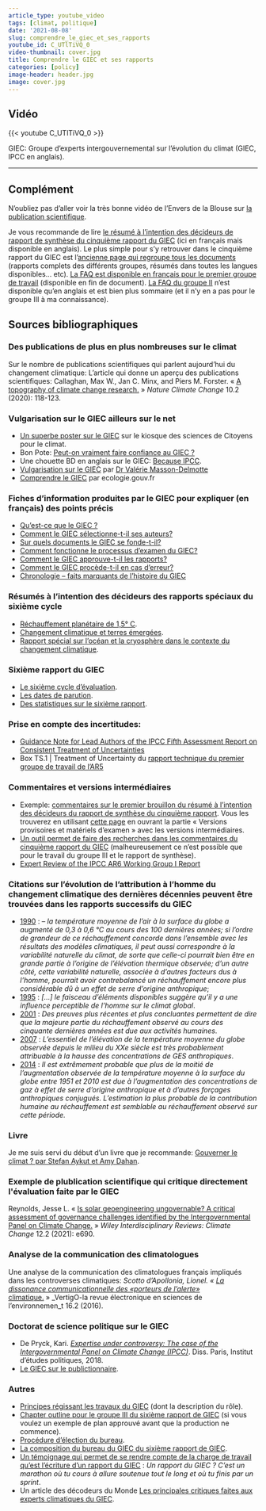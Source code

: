 ```yaml
---
article_type: youtube_video
tags: [climat, politique]
date: '2021-08-08'
slug: comprendre_le_giec_et_ses_rapports
youtube_id: C_UTlTiVQ_0
video-thumbnail: cover.jpg
title: Comprendre le GIEC et ses rapports
categories: [policy]
image-header: header.jpg
image: cover.jpg
---
```


## Vidéo

{{< youtube C_UTlTiVQ_0 >}}

GIEC: Groupe d’experts intergouvernemental sur l’évolution du climat
(GIEC, IPCC en anglais).


<hr>

## Complément

N’oubliez pas d’aller voir la très bonne vidéo de l’Envers de la Blouse sur [la publication scientifique](https://www.youtube.com/watch?v=LDgd2ShMh80).

Je vous recommande de lire [le résumé à l’intention des décideurs de rapport de synthèse du cinquième rapport du GIEC](https://archive.ipcc.ch/pdf/assessment-report/ar5/syr/AR5_SYR_FINAL_SPM_fr.pdf) (ici en français mais disponible en anglais). Le plus simple pour s’y retrouver dans le cinquième rapport du GIEC est l’[ancienne page qui regroupe tous les documents](https://archive.ipcc.ch/report/ar5/wg1/index_fr.shtml) (rapports complets des différents groupes, résumés dans toutes les langues disponibles… etc). [La FAQ est disponible en français pour le premier groupe de travail](https://archive.ipcc.ch/pdf/assessment-report/ar5/wg1/WG1AR5_SummaryVolume_FINAL_FRENCH.pdf) (disponible en fin de document). [La FAQ du groupe II](https://archive.ipcc.ch/report/ar5/wg2/docs/WGIIAR5-FAQs_FINAL.pdf) n’est disponible qu’en anglais et est bien plus sommaire (et il n’y en a pas pour le groupe III à ma connaissance).

## Sources bibliographiques

### Des publications de plus en plus nombreuses sur le climat

Sur le nombre de publications scientifiques qui parlent aujourd’hui du changement climatique:
L’article qui donne un aperçu des publications scientifiques: Callaghan, Max W., Jan C. Minx, and Piers M. Forster. « [A topography of climate change research.](https://www.nature.com/articles/s41558-019-0684-5?proof=t) » _Nature Climate Change_ 10.2 (2020): 118-123.

### Vulgarisation sur le GIEC ailleurs sur le net

- [Un superbe poster sur le GIEC](https://drive.google.com/file/d/17f6eevkRGLvE8lzD9efhvgOEuwu_TkKa/view) sur le kiosque des sciences de Citoyens pour le climat.  
- Bon Pote: [Peut-on vraiment faire confiance au GIEC ?](https://bonpote.com/climat-peut-on-vraiment-faire-confiance-au-giec/)  
- Une chouette BD en anglais sur le GIEC: [Because IPCC](https://becauseipcc.thesuccession.ca/page/2/).  
- [Vulgarisation sur le GIEC](https://mobile.twitter.com/valmasdel/status/1159525815002030080) par [Dr Valérie Masson-Delmotte](https://mobile.twitter.com/valmasdel)  
- [Comprendre le GIEC](https://www.ecologie.gouv.fr/comprendre-giec) par ecologie.gouv.fr

### Fiches d’information produites par le GIEC pour expliquer (en français) des points précis

- [Qu’est-ce que le GIEC ?](https://www.ipcc.ch/site/assets/uploads/2018/04/FS_what_ipcc_fr.pdf)  
- [Comment le GIEC sélectionne-t-il ses auteurs?](https://www.ipcc.ch/site/assets/uploads/2018/04/FS_select_authors_fr.pdf)  
- [Sur quels documents le GIEC se fonde-t-il?](https://www.ipcc.ch/site/assets/uploads/2018/04/FS_ipcc_assess_fr.pdf)  
- [Comment fonctionne le processus d’examen du GIEC?](https://www.ipcc.ch/site/assets/uploads/2018/04/FS_review_process_fr.pdf)  
- [Comment le GIEC approuve-t-il les rapports?](https://www.ipcc.ch/site/assets/uploads/2018/04/FS_ipcc_approve_fr.pdf)  
- [Comment le GIEC procède-t-il en cas d’erreur?](https://www.ipcc.ch/site/assets/uploads/2018/04/FS_ipcc_deals_errors_fr.pdf)  
- [Chronologie – faits marquants de l’histoire du GIEC](https://www.ipcc.ch/site/assets/uploads/2018/04/FS_timeline_fr.pdf)

### Résumés à l’intention des décideurs des rapports spéciaux du sixième cycle

- [Réchauffement planétaire de 1,5° C](https://www.ipcc.ch/site/assets/uploads/sites/2/2019/09/IPCC-Special-Report-1.5-SPM_fr.pdf).  
- [Changement climatique et terres émergées](https://www.ipcc.ch/site/assets/uploads/sites/4/2020/06/SRCCL_SPM_fr.pdf).  
- [Rapport spécial sur l’océan et la cryosphère dans le contexte du changement climatique](https://www.ipcc.ch/site/assets/uploads/sites/3/2020/07/SROCC_SPM_fr.pdf).

### Sixième rapport du GIEC

- [Le sixième cycle d’évaluation](https://www.ipcc.ch/site/assets/uploads/2020/05/2020-AC6_fr.pdf).
- [Les dates de parution](https://www.ipcc.ch/2021/05/28/press-release-ar6-wgii-wgiii-syr-approval-sessions/).
- [Des statistiques sur le sixième rapport](https://www.ipcc.ch/site/assets/uploads/2021/06/Fact_sheet_AR6.pdf).

### Prise en compte des incertitudes:  

- [Guidance Note for Lead Authors of the IPCC Fifth Assessment Report on Consistent Treatment of Uncertainties](https://www.ipcc.ch/site/assets/uploads/2017/08/AR5_Uncertainty_Guidance_Note.pdf) 
- Box TS.1 | Treatment of Uncertainty du [rapport technique du premier groupe de travail de l’AR5](https://archive.ipcc.ch/pdf/assessment-report/ar5/wg1/WG1AR5_TS_FINAL.pdf)

### Commentaires et versions intermédiaires

- Exemple: [commentaires sur le premier brouillon du résumé à l’intention des décideurs du rapport de synthèse du cinquième rapport](https://archive.ipcc.ch/pdf/assessment-report/ar5/syr/drafts/Comments_SPM_AR5_SYR.pdf). Vous les trouverez en utilisant [cette page](https://archive.ipcc.ch/report/ar5/wg1/index_fr.shtml) en ouvrant la partie « Versions provisoires et matériels d’examen » avec les versions intermédiaires.
- [Un outil permet de faire des recherches dans les commentaires du cinquième rapport du GIEC](https://archive.ipcc.ch/report/ar5/utilities/comments.php) (malheureusement ce n’est possible que pour le travail du groupe III et le rapport de synthèse).  
- [Expert Review of the IPCC AR6 Working Group I Report](https://www.ipcc.ch/site/assets/uploads/2019/04/AR6_WGI_FOD_Expert_Review_GuidanceNote.pdf)

### Citations sur l’évolution de l’attribution à l’homme du changement climatique des dernières décennies peuvent être trouvées dans les rapports successifs du GIEC

- [1990](https://www.ipcc.ch/site/assets/uploads/2018/05/ipcc_90_92_assessments_far_full_report_fr.pdf) : _– la température moyenne de l’air à la surface du globe a augmenté de 0,3 à 0,6 °C au cours des 100 dernières années; si l’ordre de grandeur de ce réchauffement concorde dans l’ensemble avec les résultats des modèles climatiques, il peut aussi correspondre à la variabilité naturelle du climat, de sorte que celle-ci pourrait bien être en grande partie à l’origine de l’élévation thermique observée; d’un autre côté, cette variabilité naturelle, associée à d’autres facteurs dus à l’homme, pourrait avoir contrebalancé un réchauffement encore plus considérable dû à un effet de serre d’origine anthropique_;  
- [1995](https://www.ipcc.ch/site/assets/uploads/2018/05/2nd-assessment-fr.pdf) : _\[…\] le faisceau d’éléments disponibles suggère qu’il y a une influence perceptible de l’homme sur le climat global_.  
- [2001](https://www.ipcc.ch/site/assets/uploads/2018/08/TAR_syrfull_fr.pdf) : _Des preuves plus récentes et plus concluantes permettent de dire que la majeure partie du réchauffement observé au cours des cinquante dernières années est due aux activités humaines_.  
- [2007](https://www.ipcc.ch/site/assets/uploads/2018/02/ar4_syr_fr.pdf) : _L’essentiel de l’élévation de la température moyenne du globe observée depuis le milieu du XXe siècle est très probablement attribuable à la hausse des concentrations de GES anthropiques_.  
- [2014](https://archive.ipcc.ch/pdf/assessment-report/ar5/syr/AR5_SYR_FINAL_SPM_fr.pdf) : _Il est extrêmement probable que plus de la moitié de l’augmentation observée de la température moyenne à la surface du globe entre 1951 et 2010 est due à l’augmentation des concentrations de gaz à effet de serre d’origine anthropique et à d’autres forçages anthropiques conjugués. L’estimation la plus probable de la contribution humaine au réchauffement est semblable au réchauffement observé sur cette période._

### Livre

Je me suis servi du début d’un livre que je recommande: [Gouverner le climat ? par Stefan Aykut et Amy Dahan](http://www.pressesdesciencespo.fr/fr/book/?GCOI=27246100821210).

### Exemple de plublication scientifique qui critique directement l'évaluation faite par le GIEC

Reynolds, Jesse L. « [Is solar geoengineering ungovernable? A critical assessment of governance challenges identified by the Intergovernmental Panel on Climate Change.](https://wires.onlinelibrary.wiley.com/doi/10.1002/wcc.690) » _Wiley Interdisciplinary Reviews: Climate Change_ 12.2 (2021): e690.

### Analyse de la communication des climatologues

Une analyse de la communication des climatologues français impliqués dans les controverses climatiques: _Scotto d’Apollonia, Lionel. « [La dissonance communicationnelle des «porteurs de l’alerte»](https://journals.openedition.org/vertigo/17733#ftn13)_ [climatique.](https://journals.openedition.org/vertigo/17733#ftn13) » _VertigO-la revue électronique en sciences de l’environnemen_t 16.2 (2016).

### Doctorat de science politique sur le GIEC

- De Pryck, Kari. _[Expertise under controversy: The case of the Intergovernmental Panel on Climate Change (IPCC)](http://www.theses.fr/2018IEPP0037)_. Diss. Paris, Institut d’études politiques, 2018.
- [Le GIEC sur le publictionnaire](http://publictionnaire.huma-num.fr/notice/giec/).

### Autres

- [Principes régissant les travaux du GIEC](https://www.ipcc.ch/site/assets/uploads/2018/09/ipcc_principles_fr.pdf) (dont la description du rôle).
- [Chapter outline pour le groupe III du sixième rapport de GIEC](https://www.ipcc.ch/site/assets/uploads/2018/03/AR6_WGIII_outlines_P46.pdf) (si vous voulez un exemple de plan approuvé avant que la production ne commence).
- [Procédure d’élection du bureau](https://www.ipcc.ch/site/assets/uploads/2018/05/070720150919-p42_inf1_evoting_procedures_and_practices.pdf).  
- [La composition du bureau du GIEC du sixième rapport de GIEC](https://www.ipcc.ch/election-results/).
- [Un témoignage qui permet de se rendre compte de la charge de travail qu’est l’écriture d’un rapport du GIEC](http://www.meteofrance.fr/actualites/76032133-samuel-morin-mon-experience-au-giec-3-3) : _Un rapport du GIEC ? C’est un marathon où tu cours à allure soutenue tout le long et où tu finis par un sprint_.
- Un article des décodeurs du Monde [Les principales critiques faites aux experts climatiques du GIEC](https://www.lemonde.fr/les-decodeurs/article/2019/08/02/dereglement-climatique-les-cinq-critiques-recurrentes-adressees-au-giec_5495740_4355770.html).
